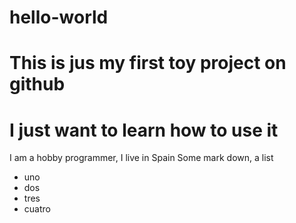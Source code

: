 # hello-world


This is jus my  first toy project on github
===
I just want to learn how to use it 
==
I am  a hobby programmer, I live in Spain
Some mark down, a list
* uno
* dos
* tres
* cuatro


